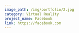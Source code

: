```yaml
---
image_path: /img/portfolio/2.jpg
category: Virtual Reality
project_name: Facebook
link: https://facebook.com
---
```

